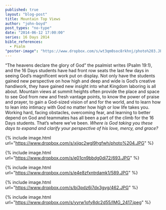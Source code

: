 ```yaml
---
published: true
layout: "blog-post"
title: Mountain Top Views
author: "john-boyd"
post_types: "no-type"
date: "2014-06-12 17:00:00"
series: 16 Days 2014
bible_references: 
  - Psalm
"poster-image": "https://www.dropbox.com/s/wt3qm0soc8rkhnj/photo%203.JPG"
---
```


“The heavens declare the glory of God” the psalmist writes (Psalm 19:1), and the 16 Days students have had front row seats the last few days in seeing God’s magnificent work put on display.  Not only have the students gained new perspective on how high and deep and wide is God’s creative handiwork, they have gained new insight into what Kingdom laboring is all about.  Mountain views at summit heights often provide the place and space to see God from new and fresh vantage points, to know the power of praise and prayer, to gain a God-sized vision of and for the world, and to learn how to lean into intimacy with God no matter how high or low life takes you.  Working hard, facing obstacles, overcoming fear, and learning to better depend on God and teammates has all been a part of the climb for the 16 Days students.   That’s where we’ve been.  *Where is God taking you these days to expand and clarify your perspective of his love, mercy, and grace?*

{% include image.html url="https://www.dropbox.com/s/xijqc2wgl9hgfwh/photo%204.JPG" %}

{% include image.html url="https://www.dropbox.com/s/e01cn9bbdg0di72/693.JPG" %}

{% include image.html url="https://www.dropbox.com/s/e4e8zfxntrdamk1/589.JPG" %}

{% include image.html url="https://www.dropbox.com/s/bi3pdz6i7dx3gvg/462.JPG" %}

 {% include image.html url="https://www.dropbox.com/s/yyrw1ofy8dc2d55/IMG_2417.jpeg" %}
